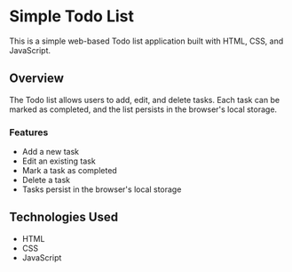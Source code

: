 # Simple Todo List

This is a simple web-based Todo list application built with HTML, CSS, and JavaScript.

## Overview

The Todo list allows users to add, edit, and delete tasks. Each task can be marked as completed, and the list persists in the browser's local storage.

### Features

- Add a new task
- Edit an existing task
- Mark a task as completed
- Delete a task
- Tasks persist in the browser's local storage

## Technologies Used

- HTML
- CSS
- JavaScript


